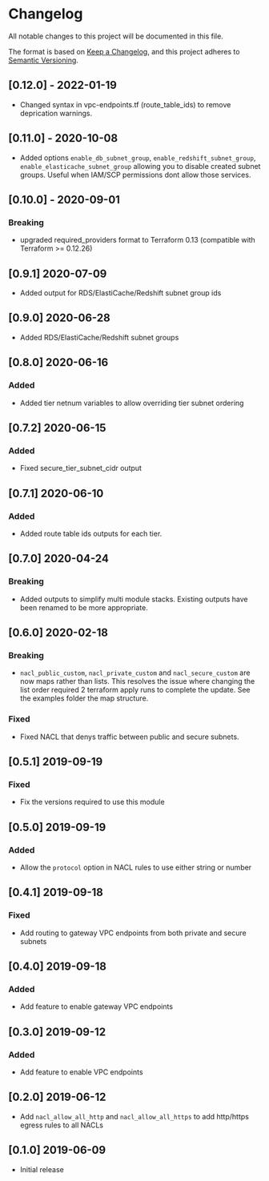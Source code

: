 # Changelog
All notable changes to this project will be documented in this file.

The format is based on [Keep a Changelog](https://keepachangelog.com/en/1.0.0/),
and this project adheres to [Semantic Versioning](https://semver.org/spec/v2.0.0.html).

## [0.12.0] - 2022-01-19
- Changed syntax in vpc-endpoints.tf (route_table_ids) to remove deprication warnings.

## [0.11.0] - 2020-10-08
- Added options `enable_db_subnet_group`, `enable_redshift_subnet_group`, `enable_elasticache_subnet_group` allowing you to disable created subnet groups. Useful when IAM/SCP permissions dont allow those services. 

## [0.10.0] - 2020-09-01
### Breaking
- upgraded required_providers format to Terraform 0.13 (compatible with Terraform >= 0.12.26)

## [0.9.1] 2020-07-09
- Added output for RDS/ElastiCache/Redshift subnet group ids

## [0.9.0] 2020-06-28
- Added RDS/ElastiCache/Redshift subnet groups

## [0.8.0] 2020-06-16
### Added
- Added tier netnum variables to allow overriding tier subnet ordering

## [0.7.2] 2020-06-15
### Added
- Fixed secure_tier_subnet_cidr output

## [0.7.1] 2020-06-10
### Added
- Added route table ids outputs for each tier.

## [0.7.0] 2020-04-24
### Breaking
- Added outputs to simplify multi module stacks. Existing outputs have been renamed to be more appropriate.

## [0.6.0] 2020-02-18
### Breaking
- `nacl_public_custom`, `nacl_private_custom` and `nacl_secure_custom` are now maps rather than lists. This resolves the issue where changing the list order required 2 terraform apply runs to complete the update. See the examples folder the map structure.

### Fixed
- Fixed NACL that denys traffic between public and secure subnets.

## [0.5.1] 2019-09-19
### Fixed
- Fix the versions required to use this module

## [0.5.0] 2019-09-19
### Added
- Allow the `protocol` option in NACL rules to use either string or number

## [0.4.1] 2019-09-18
### Fixed
- Add routing to gateway VPC endpoints from both private and secure subnets

## [0.4.0] 2019-09-18
### Added
- Add feature to enable gateway VPC endpoints

## [0.3.0] 2019-09-12
### Added
- Add feature to enable VPC endpoints

## [0.2.0] 2019-06-12
- Add `nacl_allow_all_http` and `nacl_allow_all_https` to add http/https egress rules to all NACLs

## [0.1.0] 2019-06-09
- Initial release
